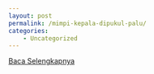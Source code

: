```yaml
---
layout: post
permalink: /mimpi-kepala-dipukul-palu/
categories:
    - Uncategorized
---
```


[Baca Selengkapnya](/09)